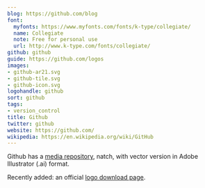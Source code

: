 ```yaml
---
blog: https://github.com/blog
font:
  myfonts: https://www.myfonts.com/fonts/k-type/collegiate/
  name: Collegiate
  note: Free for personal use
  url: http://www.k-type.com/fonts/collegiate/
github: github
guide: https://github.com/logos
images:
- github-ar21.svg
- github-tile.svg
- github-icon.svg
logohandle: github
sort: github
tags:
- version_control
title: Github
twitter: github
website: https://github.com/
wikipedia: https://en.wikipedia.org/wiki/GitHub
---
```


Github has a [media repository](https://github.com/github/media), natch, with vector version in Adobe Illustrator \(.ai\) format.

Recently added: an official [logo download page](https://github.com/logos).

